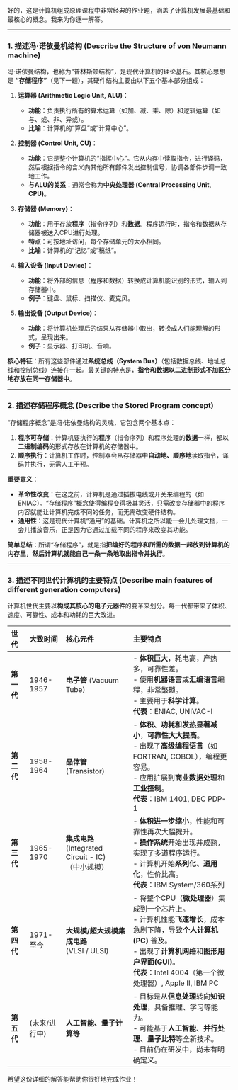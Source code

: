 好的，这是计算机组成原理课程中非常经典的作业题，涵盖了计算机发展最基础和最核心的概念。我来为你逐一解答。

---

### 1. 描述冯·诺依曼机结构 (Describe the Structure of von Neumann machine)

冯·诺依曼结构，也称为“普林斯顿结构”，是现代计算机的理论基石。其核心思想是 **“存储程序”**（见下一题），其硬件结构主要由以下五个基本部分组成：

1.  **运算器 (Arithmetic Logic Unit, ALU)**：
    *   **功能**：负责执行所有的算术运算（如加、减、乘、除）和逻辑运算（如与、或、非、异或）。
    *   **比喻**：计算机的“算盘”或“计算中心”。

2.  **控制器 (Control Unit, CU)**：
    *   **功能**：它是整个计算机的“指挥中心”。它从内存中读取指令，进行译码，然后根据指令的含义向其他所有部件发出控制信号，协调各部件步调一致地工作。
    *   **与ALU的关系**：通常合称为**中央处理器 (Central Processing Unit, CPU)**。

3.  **存储器 (Memory)**：
    *   **功能**：用于存放**程序**（指令序列）和**数据**。程序运行时，指令和数据从存储器被送入CPU进行处理。
    *   **特点**：可按地址访问，每个存储单元的大小相同。
    *   **比喻**：计算机的“记忆”或“稿纸”。

4.  **输入设备 (Input Device)**：
    *   **功能**：将外部的信息（程序和数据）转换成计算机能识别的形式，输入到存储器中。
    *   **例子**：键盘、鼠标、扫描仪、麦克风。

5.  **输出设备 (Output Device)**：
    *   **功能**：将计算机处理后的结果从存储器中取出，转换成人们能理解的形式，呈现出来。
    *   **例子**：显示器、打印机、音响。

**核心特征**：所有这些部件通过**系统总线（System Bus）**（包括数据总线、地址总线和控制总线）连接在一起。最关键的特点是，**指令和数据以二进制形式不加区分地存放在同一存储器中**。

---

### 2. 描述存储程序概念 (Describe the Stored Program concept)

“存储程序概念”是冯·诺依曼结构的灵魂，它包含两个基本点：

1.  **程序可存储**：计算机要执行的**程序**（指令序列）和程序处理的**数据**一样，都以**二进制编码**的形式存放在计算机的存储器中。
2.  **顺序执行**：计算机工作时，控制器会从存储器中**自动地、顺序地**读取指令，译码并执行，无需人工干预。

**重要意义**：
*   **革命性改变**：在这之前，计算机是通过插拔电线或开关来编程的（如ENIAC）。“存储程序”概念使得编程变得极其灵活，只需改变存储器中的程序内容就能让计算机完成不同的任务，而无需改变硬件结构。
*   **通用性**：这是现代计算机“通用”的基础。计算机之所以能一会儿处理文档，一会儿播放音乐，正是因为它通过加载不同的程序来改变其功能。

**简单总结**：所谓“存储程序”，就是指**把编好的程序和所需的数据一起放到计算机的内存里，然后计算机就能自己一条一条地取出指令并执行**。

---

### 3. 描述不同世代计算机的主要特点 (Describe main features of different generation computers)

计算机世代主要以**构成其核心的电子元器件**的变革来划分。每一代都带来了体积、速度、可靠性、成本和功耗的巨大改进。

| 世代 | 大致时间 | 核心元件 | 主要特点 |
| :--- | :--- | :--- | :--- |
| **第一代** | 1946-1957 | **电子管** (Vacuum Tube) | - **体积巨大**，耗电高，产热多，可靠性差。<br>- 使用**机器语言**或**汇编语言**编程，非常繁琐。<br>- 主要用于**科学计算**。<br>**代表**：ENIAC, UNIVAC-I |
| **第二代** | 1958-1964 | **晶体管** (Transistor) | - **体积、功耗和发热显著减小**，**可靠性大大提高**。<br>- 出现了**高级编程语言**（如FORTRAN, COBOL），编程更容易。<br>- 应用扩展到**商业数据处理**和**工业控制**。<br>**代表**：IBM 1401, DEC PDP-1 |
| **第三代** | 1965-1970 | **集成电路** (Integrated Circuit - IC) <br>（中小规模） | - **体积进一步缩小**，性能和可靠性再次大幅提升。<br>- **操作系统**开始出现并成熟，实现了多道程序运行。<br>- 计算机开始**系列化、通用化**，性价比高。<br>**代表**：IBM System/360系列 |
| **第四代** | 1971-至今 | **大规模/超大规模集成电路** <br>(VLSI / ULSI) | - 将整个CPU（**微处理器**）集成到一个芯片上。<br>- 计算机性能**飞速增长**，成本急剧下降，导致**个人计算机(PC)** 普及。<br>- 出现了**计算机网络**和**图形用户界面(GUI)**。<br>**代表**：Intel 4004（第一个微处理器）, Apple II, IBM PC |
| **第五代** | (未来/进行中) | **人工智能、量子计算等** | - 目标是从**信息处理**转向**知识处理**，具备推理、学习等能力。<br>- 可能基于**人工智能**、**并行处理**、**量子比特**等全新技术。<br>- 目前仍在研发中，尚未有明确定义。 |

希望这份详细的解答能帮助你很好地完成作业！